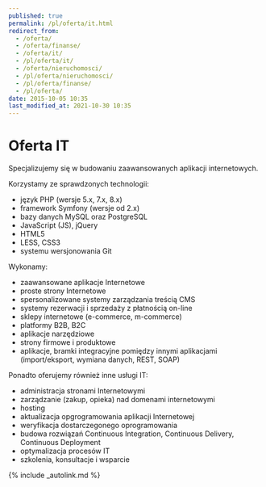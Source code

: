 ```yaml
---
published: true
permalink: /pl/oferta/it.html
redirect_from:
  - /oferta/
  - /oferta/finanse/
  - /oferta/it/
  - /pl/oferta/it/
  - /oferta/nieruchomosci/
  - /pl/oferta/nieruchomosci/
  - /pl/oferta/finanse/
  - /pl/oferta/
date: 2015-10-05 10:35
last_modified_at: 2021-10-30 10:35
---
```


# Oferta IT

Specjalizujemy się w budowaniu zaawansowanych aplikacji internetowych.

Korzystamy ze sprawdzonych technologii:
- język PHP (wersje 5.x, 7.x, 8.x)
- framework Symfony (wersje od 2.x)
- bazy danych MySQL oraz PostgreSQL
- JavaScript (JS), jQuery
- HTML5
- LESS, CSS3
- systemu wersjonowania Git

Wykonamy:
- zaawansowane aplikacje Internetowe
- proste strony Internetowe
- spersonalizowane systemy zarządzania treścią CMS
- systemy rezerwacji i sprzedaży z płatnością on-line
- sklepy internetowe (e-commerce, m-commerce)
- platformy B2B, B2C
- aplikacje narzędziowe
- strony firmowe i produktowe
- aplikacje, bramki integracyjne pomiędzy innymi aplikacjami (import/eksport, wymiana danych, REST, SOAP)

Ponadto oferujemy również inne usługi IT:
- administracja stronami Internetowymi
- zarządzanie (zakup, opieka) nad domenami internetowymi
- hosting
- aktualizacja opgrogramowania aplikacji Internetowej
- weryfikacja dostarczegonego oprogramowania
- budowa rozwiązań Continuous Integration, Continuous Delivery, Continuous Deployment
- optymalizacja procesów IT
- szkolenia, konsultacje i wsparcie

{% include _autolink.md %}
